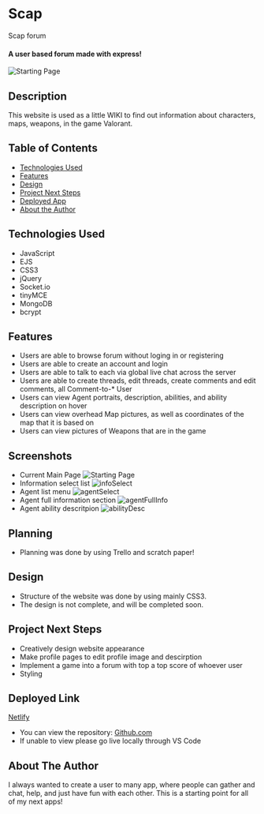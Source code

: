 # Scap
Scap forum

#### A user based forum made with express!
<img src="./images/mainPage.png" alt="Starting Page"/>

## Description
This website is used as a little WIKI to find out information about characters, maps, weapons, in the game Valorant.

## Table of Contents
* [Technologies Used](#technologiesused)
* [Features](#features)
* [Design](#design)
* [Project Next Steps](#nextsteps)
* [Deployed App](#deployment)
* [About the Author](#author)

## <a name="technologiesused"></a>Technologies Used
* JavaScript
* EJS
* CSS3
* jQuery
* Socket.io
* tinyMCE
* MongoDB
* bcrypt


## Features
* Users are able to browse forum without loging in or registering
* Users are able to create an account and login
* Users are able to talk to each via global live chat across the server
* Users are able to create threads, edit threads, create comments and edit comments, all Comment-to-* User
* Users can view Agent portraits, description, abilities, and ability description on hover
* Users can view overhead Map pictures, as well as coordinates of the map that it is based on
* Users can view pictures of Weapons that are in the game

## Screenshots
* Current Main Page
    <img src="./images/mainPage.png" alt="Starting Page"/>
* Information select list
    <img src="./images/infoSelect.png" alt="infoSelect"/>
*  Agent list menu
    <img src="./images/Agents.png" alt="agentSelect"/>
* Agent full information section
    <img src="./images/agentFullInfo.png" alt="agentFullInfo"/>
* Agent ability descritpion
    <img src="./images/Project.gif" alt="abilityDesc"/>


## Planning
* Planning was done by using Trello and scratch paper!

## <a name="design"></a>Design
* Structure of the website was done by using mainly CSS3.
* The design is not complete, and will be completed soon. 


## <a name="nextsteps"></a>Project Next Steps
* Creatively design website appearance
* Make profile pages to edit profile image and descirption
* Implement a game into a forum with top a top score of whoever user
* Styling

## <a name="deployment"></a>Deployed Link
[Netlify](https://scap-forum.herokuapp.com/)

* You can view the repository:
[Github.com](https://github.com/ilsuryuz/Scap)
* If unable to view please go live locally through VS Code
    
## <a name="author"></a>About The Author
I always wanted to create a user to many app, where people can gather and chat, help, and just have fun with each other. This is a starting point for all of my next apps!
